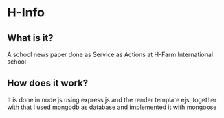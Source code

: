 # H-Info

<h2>What is it?</h2>
A school news paper done as Service as Actions at H-Farm International school

<br>

<h2>How does it work?</h2>
It is done in node js using express js and the render template ejs, together with that I used mongodb as database and implemented it with mongoose
